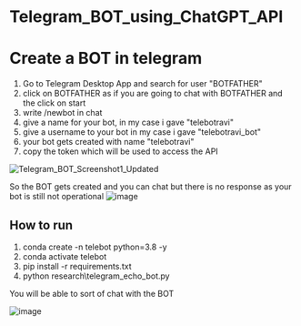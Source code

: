 ﻿# Telegram_BOT_using_ChatGPT_API

 # Create a BOT in telegram

 1. Go to Telegram Desktop App and search for user "BOTFATHER"
 2. click on BOTFATHER as if you are going to chat with BOTFATHER and the click on start
 3. write /newbot in chat
 4. give a name for your bot, in my case i gave "telebotravi"
 5. give a username to your bot in my case i gave "telebotravi_bot"
 6. your bot gets created with name "telebotravi"
 7. copy the token which will be used to access the API
    
 ![Telegram_BOT_Screenshot1_Updated](https://github.com/ravi0dubey/Telegram_BOT_using_ChatGPT_API/assets/38419795/97b38add-bef9-436f-987c-577e1f6a87ab)

So the BOT gets created and you can chat but there is no response as your bot is still not operational
![image](https://github.com/ravi0dubey/Telegram_BOT_using_ChatGPT_API/assets/38419795/363734ce-7e7e-4ac1-a600-ad6348ff4493)


 ## How to run  
 
1. conda create -n telebot python=3.8 -y </br>
2. conda activate telebot </br>
3. pip install -r requirements.txt </br>
4. python research\telegram_echo_bot.py </br>

You will be able to sort of chat with the BOT

![image](https://github.com/ravi0dubey/Telegram_BOT_using_ChatGPT_API/assets/38419795/7bd90dcf-abd9-4f2d-a5a3-d9e451a0b9c6)

